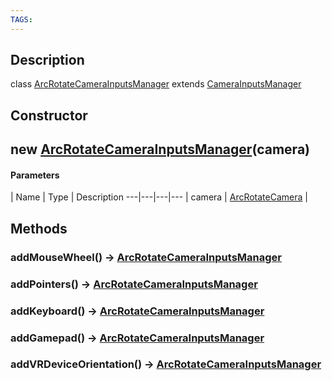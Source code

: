 ```yaml
---
TAGS:
---
```

## Description

class [ArcRotateCameraInputsManager](/classes/3.0/ArcRotateCameraInputsManager) extends [CameraInputsManager](/classes/3.0/CameraInputsManager)



## Constructor

## new [ArcRotateCameraInputsManager](/classes/3.0/ArcRotateCameraInputsManager)(camera)



#### Parameters
 | Name | Type | Description
---|---|---|---
 | camera | [ArcRotateCamera](/classes/3.0/ArcRotateCamera) |   

## Methods

### addMouseWheel() &rarr; [ArcRotateCameraInputsManager](/classes/3.0/ArcRotateCameraInputsManager)


### addPointers() &rarr; [ArcRotateCameraInputsManager](/classes/3.0/ArcRotateCameraInputsManager)


### addKeyboard() &rarr; [ArcRotateCameraInputsManager](/classes/3.0/ArcRotateCameraInputsManager)


### addGamepad() &rarr; [ArcRotateCameraInputsManager](/classes/3.0/ArcRotateCameraInputsManager)


### addVRDeviceOrientation() &rarr; [ArcRotateCameraInputsManager](/classes/3.0/ArcRotateCameraInputsManager)


